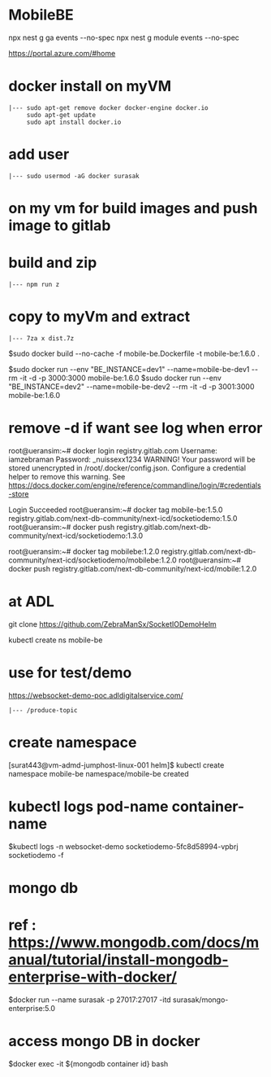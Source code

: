 # MobileBE

npx nest g ga events --no-spec 
npx nest g module events --no-spec

  
https://portal.azure.com/#home
# docker install on myVM
    |--- sudo apt-get remove docker docker-engine docker.io
         sudo apt-get update
         sudo apt install docker.io
# add user
    |--- sudo usermod -aG docker surasak 
    
# on my vm for build images and push image to gitlab 
# build and zip 
    |--- npm run z
# copy to myVm and extract
    |--- 7za x dist.7z

$sudo docker build --no-cache -f mobile-be.Dockerfile -t mobile-be:1.6.0 .

$sudo docker run --env "BE_INSTANCE=dev1" --name=mobile-be-dev1 --rm -it -d -p 3000:3000 mobile-be:1.6.0
$sudo docker run --env "BE_INSTANCE=dev2" --name=mobile-be-dev2 --rm -it -d -p 3001:3000 mobile-be:1.6.0

# remove -d if want see log when error 

root@ueransim:~# docker login registry.gitlab.com
Username: iamzebraman
Password: _nuissexx1234
WARNING! Your password will be stored unencrypted in /root/.docker/config.json.
Configure a credential helper to remove this warning. See
https://docs.docker.com/engine/reference/commandline/login/#credentials-store

Login Succeeded
root@ueransim:~# docker tag mobile-be:1.5.0  registry.gitlab.com/next-db-community/next-icd/socketiodemo:1.5.0
root@ueransim:~# docker push registry.gitlab.com/next-db-community/next-icd/socketiodemo:1.3.0


root@ueransim:~# docker tag mobilebe:1.2.0  registry.gitlab.com/next-db-community/next-icd/socketiodemo/mobilebe:1.2.0
root@ueransim:~# docker push registry.gitlab.com/next-db-community/next-icd/mobile:1.2.0


# at ADL
git clone https://github.com/ZebraManSx/SocketIODemoHelm

kubectl create ns mobile-be

# use for test/demo
https://websocket-demo-poc.adldigitalservice.com/

    |--- /produce-topic 

# create namespace
[surat443@vm-admd-jumphost-linux-001 helm]$ kubectl create namespace mobile-be
namespace/mobile-be created

# kubectl logs pod-name container-name
$kubectl logs -n websocket-demo socketiodemo-5fc8d58994-vpbrj socketiodemo -f

# mongo db
# ref : https://www.mongodb.com/docs/manual/tutorial/install-mongodb-enterprise-with-docker/

$docker run --name surasak -p 27017:27017 -itd surasak/mongo-enterprise:5.0

# access mongo DB in docker 
$docker exec -it ${mongodb container id} bash